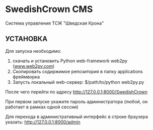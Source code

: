SwedishCrown CMS
================

Система управления ТСЖ "Шведская Крона"

## УСТАНОВКА

Для запуска необходимо: 
1) скачать и установить Python web-framework web2py (www.web2py.com)
2) Скопировать содиржимое репозитория в папку applications фреймворка
3) Запусть локальный web-сервер: $/path/to/python web2py.py

После чего перейти по адресу http://127.0.0.1:8000/SwedishCrown

При первом запуске укажите пароль администратора (любой, он работает в рамках одной сессии)

Для перехода в административный интерфейс в строке браузера указать:
http://127.0.0.1:8000/admin

